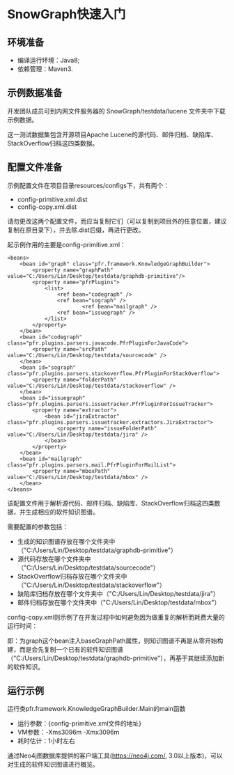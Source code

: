 # SnowGraph快速入门

环境准备
-------------------------------
- 编译运行环境：Java8;
- 依赖管理：Maven3.

示例数据准备
--------------------------------
开发团队成员可到内网文件服务器的 SnowGraph/testdata/lucene 文件夹中下载示例数据。

这一测试数据集包含开源项目Apache Lucene的源代码、邮件归档、缺陷库、StackOverflow归档这四类数据。

配置文件准备
--------------------------------
示例配置文件在项目目录resources/configs下，共有两个：
- config-primitive.xml.dist
- config-copy.xml.dist

请勿更改这两个配置文件，而应当复制它们（可以复制到项目外的任意位置，建议复制在原目录下），并去除.dist后缀，再进行更改。

起示例作用的主要是config-primitive.xml：

    <beans>
        <bean id="graph" class="pfr.framework.KnowledgeGraphBuilder">
            <property name="graphPath" value="C:/Users/Lin/Desktop/testdata/graphdb-primitive"/>
            <property name="pfrPlugins">
                <list>
                    <ref bean="codegraph" />
                    <ref bean="sograph" />
	    		        	<ref bean="mailgraph" />
                    <ref bean="issuegraph" />
                </list>
            </property>
        </bean>
        <bean id="codegraph" class="pfr.plugins.parsers.javacode.PfrPluginForJavaCode">
            <property name="srcPath" value="C:/Users/Lin/Desktop/testdata/sourcecode" />
        </bean>
        <bean id="sograph" class="pfr.plugins.parsers.stackoverflow.PfrPluginForStackOverflow">
            <property name="folderPath" value="C:/Users/Lin/Desktop/testdata/stackoverflow" />
        </bean>
        <bean id="issuegraph" class="pfr.plugins.parsers.issuetracker.PfrPluginForIssueTracker">
	    	<property name="extractor">
	    		<bean id="jiraExtractor" class="pfr.plugins.parsers.issuetracker.extractors.JiraExtractor">
	    			<property name="issueFolderPath" value="C:/Users/Lin/Desktop/testdata/jira" />
	    		</bean>
	    	</property>
	    </bean>
    	<bean id="mailgraph" class="pfr.plugins.parsers.mail.PfrPluginForMailList">
	    	<property name="mboxPath" value="C:/Users/Lin/Desktop/testdata/mbox" />
    	</bean>
    </beans>

该配置文件用于解析源代码、邮件归档、缺陷库、StackOverflow归档这四类数据，并生成相应的软件知识图谱。

需要配置的参数包括：
- 生成的知识图谱存放在哪个文件夹中（"C:/Users/Lin/Desktop/testdata/graphdb-primitive"）
- 源代码存放在哪个文件夹中（"C:/Users/Lin/Desktop/testdata/sourcecode"）
- StackOverflow归档存放在哪个文件夹中（"C:/Users/Lin/Desktop/testdata/stackoverflow"）
- 缺陷库归档存放在哪个文件夹中（"C:/Users/Lin/Desktop/testdata/jira"）
- 邮件归档存放在哪个文件夹中（"C:/Users/Lin/Desktop/testdata/mbox"）

config-copy.xml则示例了在开发过程中如何避免因为做重复的解析而耗费大量的运行时间：

<beans>
    <bean id="graph" class="pfr.framework.KnowledgeGraphBuilder">
        <property name="graphPath" value="C:/Users/Lin/Desktop/testdata/graphdb-copy"/>
		    <property name="baseGraphPath" value="C:/Users/Lin/Desktop/testdata/graphdb-primitive"/>
    </bean>
</beans>

即：为graph这个bean注入baseGraphPath属性，则知识图谱不再是从零开始构建，而是会先复制一个已有的软件知识图谱（"C:/Users/Lin/Desktop/testdata/graphdb-primitive"），再基于其继续添加新的软件知识。

运行示例
--------------------------------------------------
运行类pfr.framework.KnowledgeGraphBuilder.Main的main函数
- 运行参数：{config-primitive.xml文件的地址}
- VM参数：-Xms3096m -Xmx3096m
- 耗时估计：1小时左右

通过Neo4j图数据库提供的客户端工具(https://neo4j.com/, 3.0以上版本)，可以对生成的软件知识图谱进行概览。
